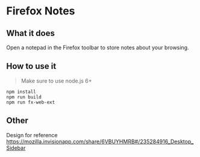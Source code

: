 # Firefox Notes

## What it does

Open a notepad in the Firefox toolbar to store notes about your browsing.


## How to use it

> Make sure to use node.js 6+

```console
npm install
npm run build
npm run fx-web-ext
```


## Other

Design for reference https://mozilla.invisionapp.com/share/6VBUYHMRB#/235284916_Desktop_Sidebar

